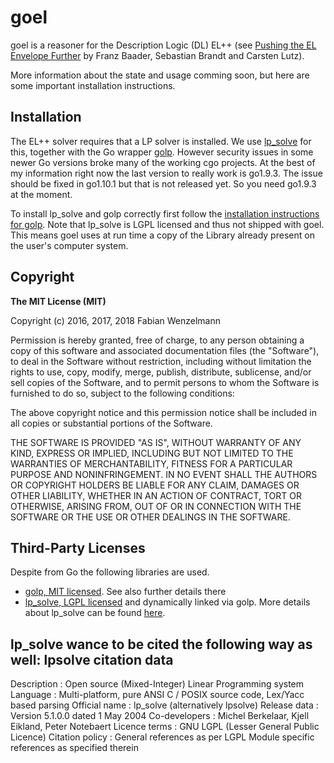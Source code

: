 # goel
goel is a reasoner for the Description Logic (DL) EL++ (see [Pushing the EL Envelope Further](http://webont.org/owled/2008dc/papers/owled2008dc_paper_3.pdf`) by Franz Baader, Sebastian Brandt and Carsten Lutz).

More information about the state and usage comming soon, but here are some important installation instructions.

## Installation
The EL++ solver requires that a LP solver is installed. We use [lp_solve](http://lpsolve.sourceforge.net/5.5/) for this, together with the Go wrapper [golp](https://github.com/draffensperger/golp/). However security issues in some newer Go versions broke many of the working cgo projects. At the best of my information right now the last version to really work is go1.9.3. The issue should be fixed in go1.10.1 but that is not released yet. So you need go1.9.3 at the moment.

To install lp_solve and golp correctly first follow the [installation instructions for golp](https://github.com/draffensperger/golp#installation). Note that lp_solve is LGPL licensed and thus not shipped with goel. This means goel uses at run time a copy of the Library already present on the user's computer system.

## Copyright
**The MIT License (MIT)**

Copyright (c) 2016, 2017, 2018 Fabian Wenzelmann

Permission is hereby granted, free of charge, to any person obtaining a copy of this software and associated documentation files (the "Software"), to deal in the Software without restriction, including without limitation the rights to use, copy, modify, merge, publish, distribute, sublicense, and/or sell copies of the Software, and to permit persons to whom the Software is furnished to do so, subject to the following conditions:

The above copyright notice and this permission notice shall be included in all copies or substantial portions of the Software.

THE SOFTWARE IS PROVIDED "AS IS", WITHOUT WARRANTY OF ANY KIND, EXPRESS OR IMPLIED, INCLUDING BUT NOT LIMITED TO THE WARRANTIES OF MERCHANTABILITY, FITNESS FOR A PARTICULAR PURPOSE AND NONINFRINGEMENT. IN NO EVENT SHALL THE AUTHORS OR COPYRIGHT HOLDERS BE LIABLE FOR ANY CLAIM, DAMAGES OR OTHER LIABILITY, WHETHER IN AN ACTION OF CONTRACT, TORT OR OTHERWISE, ARISING FROM, OUT OF OR IN CONNECTION WITH THE SOFTWARE OR THE USE OR OTHER DEALINGS IN THE
SOFTWARE.

## Third-Party Licenses
Despite from Go the following libraries are used.

 - [golp, MIT licensed](https://github.com/draffensperger/golp#acknowledgements-and-license). See also further details there
 - [lp_solve, LGPL licensed](http://lpsolve.sourceforge.net/5.5/LGPL.htm) and dynamically linked via golp. More details about lp_solve can be found [here](http://lpsolve.sourceforge.net/5.5/).

lp_solve wance to be cited the following way as well:
lpsolve citation data
----------------------
Description     : Open source (Mixed-Integer) Linear Programming system
Language        : Multi-platform, pure ANSI C / POSIX source code, Lex/Yacc based parsing
Official name   : lp_solve (alternatively lpsolve)
Release data    : Version 5.1.0.0 dated 1 May 2004
Co-developers   : Michel Berkelaar, Kjell Eikland, Peter Notebaert
Licence terms   : GNU LGPL (Lesser General Public Licence)
Citation policy : General references as per LGPL
                  Module specific references as specified therein
